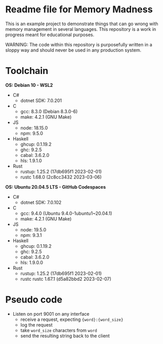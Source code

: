# Readme file for Memory Madness
This is an example project to demonstrate things that can go wrong with memory management in several languages. This repository is a work in progress meant for educational purposes.

WARNING: The code within this repository is purposefully written in a sloppy way and should never be used in any production system.

# Toolchain
**OS: Debian 10 - WSL2**
- C#
  - dotnet SDK: 7.0.201
- C
  - gcc: 8.3.0 (Debian 8.3.0-6)
  - make: 4.2.1 (GNU Make)
- JS
  - node: 18.15.0
  - npm: 9.5.0
- Haskell
  - ghcup: 0.1.19.2
  - ghc: 9.2.5
  - cabal: 3.6.2.0
  - hls: 1.9.1.0
- Rust
  - rustup: 1.25.2 (17db695f1 2023-02-01)
  - rustc 1.68.0 (2c8cc3432 2023-03-06)

**OS: Ubuntu 20.04.5 LTS - GitHub Codespaces**
- C#
  - dotnet SDK: 7.0.102
- C
  - gcc: 9.4.0 (Ubuntu 9.4.0-1ubuntu1~20.04.1)
  - make: 4.2.1 (GNU Make)
- JS
  - node: 19.5.0
  - npm: 9.3.1
- Haskell
  - ghcup: 0.1.19.2
  - ghc: 9.2.5
  - cabal: 3.6.2.0
  - hls: 1.9.0.0
- Rust
  - rustup: 1.25.2 (17db695f1 2023-02-01)
  - rustc rustc 1.67.1 (d5a82bbd2 2023-02-07)

# Pseudo code
- Listen on port 9001 on any interface
  - receive a request, expecting `{word}:{word_size}`
  - log the request
  - take `word_size` characters from `word`
  - send the resulting string back to the client